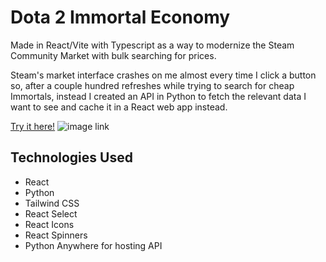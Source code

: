 # Dota 2 Immortal Economy

Made in React/Vite with Typescript as a way to modernize the Steam Community Market with bulk searching for prices. 

Steam's market interface crashes on me almost every time I click a button so, after a couple hundred refreshes while trying to search for cheap Immortals, instead I created an API in Python to fetch the relevant data I want to see and cache it in a React web app instead. 

[Try it here!](https://immortal-economy.vercel.app/)
![image link](https://i.imgur.com/qsfuzq6.png)

## Technologies Used

- React
- Python
- Tailwind CSS
- React Select
- React Icons
- React Spinners
- Python Anywhere for hosting API
